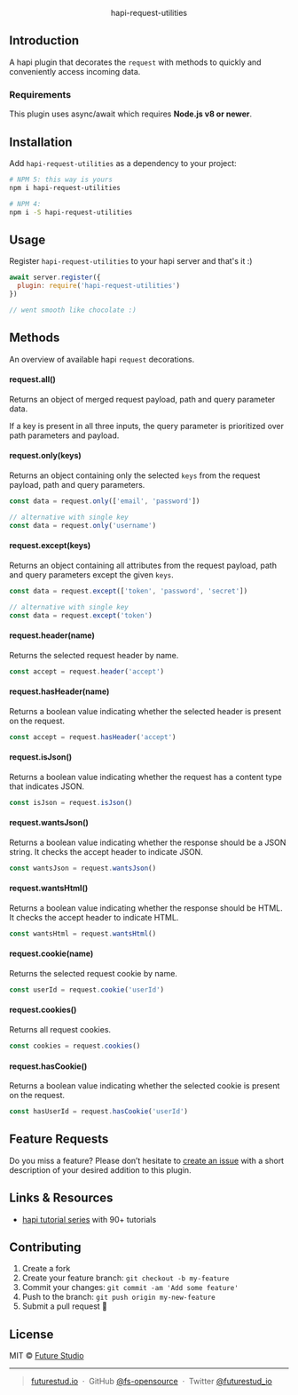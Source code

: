 <p align="center">
  hapi-request-utilities
</p>

## Introduction
A hapi plugin that decorates the `request` with methods to quickly and conveniently access incoming data.


### Requirements
This plugin uses async/await which requires **Node.js v8 or newer**.


## Installation
Add `hapi-request-utilities` as a dependency to your project:

```bash
# NPM 5: this way is yours
npm i hapi-request-utilities

# NPM 4:
npm i -S hapi-request-utilities
```


## Usage
Register `hapi-request-utilities` to your hapi server and that's it :)

```js
await server.register({
  plugin: require('hapi-request-utilities')
})

// went smooth like chocolate :)
```


## Methods
An overview of available hapi `request` decorations.


#### request.all()
Returns an object of merged request payload, path and query parameter data.

If a key is present in all three inputs, the query parameter is prioritized over path parameters and payload.


#### request.only(keys)
Returns an object containing only the selected `keys` from the request payload, path and query parameters.

```js
const data = request.only(['email', 'password'])

// alternative with single key
const data = request.only('username')
```


#### request.except(keys)
Returns an object containing all attributes from the request payload, path and query parameters except the given `keys`.

```js
const data = request.except(['token', 'password', 'secret'])

// alternative with single key
const data = request.except('token')
```


#### request.header(name)
Returns the selected request header by name.

```js
const accept = request.header('accept')
```


#### request.hasHeader(name)
Returns a boolean value indicating whether the selected header is present on the request.

```js
const accept = request.hasHeader('accept')
```


#### request.isJson()
Returns a boolean value indicating whether the request has a content type that indicates JSON.

```js
const isJson = request.isJson()
```


#### request.wantsJson()
Returns a boolean value indicating whether the response should be a JSON string. It checks the accept header to indicate JSON.

```js
const wantsJson = request.wantsJson()
```


#### request.wantsHtml()
Returns a boolean value indicating whether the response should be HTML. It checks the accept header to indicate HTML.

```js
const wantsHtml = request.wantsHtml()
```


#### request.cookie(name)
Returns the selected request cookie by name.

```js
const userId = request.cookie('userId')
```


#### request.cookies()
Returns all request cookies.

```js
const cookies = request.cookies()
```


#### request.hasCookie()
Returns a boolean value indicating whether the selected cookie is present on the request.
   
```js
const hasUserId = request.hasCookie('userId')
```


## Feature Requests
Do you miss a feature? Please don’t hesitate to
[create an issue](https://github.com/fs-opensource/hapi-request-utilities/issues) with a short description of your desired addition to this plugin.


## Links & Resources

- [hapi tutorial series](https://futurestud.io/tutorials/hapi-get-your-server-up-and-running) with 90+ tutorials


## Contributing

1.  Create a fork
2.  Create your feature branch: `git checkout -b my-feature`
3.  Commit your changes: `git commit -am 'Add some feature'`
4.  Push to the branch: `git push origin my-new-feature`
5.  Submit a pull request 🚀


## License

MIT © [Future Studio](https://futurestud.io)

---

> [futurestud.io](https://futurestud.io) &nbsp;&middot;&nbsp;
> GitHub [@fs-opensource](https://github.com/fs-opensource/) &nbsp;&middot;&nbsp;
> Twitter [@futurestud_io](https://twitter.com/futurestud_io)
